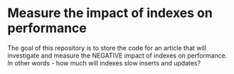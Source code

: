 # Measure the impact of indexes on performance
The goal of this repository is to store the code for an article that will investigate and measure the NEGATIVE impact of indexes on performance. In other words - how much will indexes slow inserts and updates?